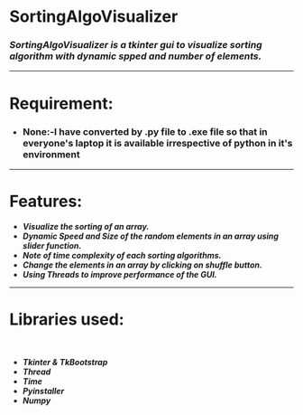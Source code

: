# SortingAlgoVisualizer
<h3><i>SortingAlgoVisualizer is a tkinter gui to visualize sorting algorithm with dynamic spped and number of elements.</i></h3>
<hr>
<h1>Requirement:</h1>
<ul><h3><li>None:-I have converted by .py file to .exe file so that in everyone's laptop it is available irrespective of python in it's environment</li></h3></ul>
<hr>
<h1>Features:</h1>
<ul>
<b><i>

<li>Visualize the sorting of an array.</li>
<li>Dynamic Speed and Size of the random elements in an array using slider function.</li>
<li>Note of time complexity of each sorting algorithms.</li>
<li>Change the elements in an array by clicking on shuffle button.
<li>Using Threads to improve performance of the GUI.</i></b>
</ul>
<hr>
<h1>Libraries used:</h1><br>
<ul>
<b><i>
<li>Tkinter & TkBootstrap</li>
<li>Thread</li>
<li>Time</li>
<li>Pyinstaller</li>
<li>Numpy</li>
</b></i>
</ul>

